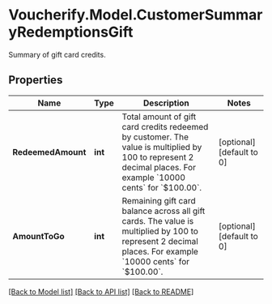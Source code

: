 # Voucherify.Model.CustomerSummaryRedemptionsGift
Summary of gift card credits.

## Properties

Name | Type | Description | Notes
------------ | ------------- | ------------- | -------------
**RedeemedAmount** | **int** | Total amount of gift card credits redeemed by customer. The value is multiplied by 100 to represent 2 decimal places. For example &#x60;10000 cents&#x60; for &#x60;$100.00&#x60;. | [optional] [default to 0]
**AmountToGo** | **int** | Remaining gift card balance across all gift cards. The value is multiplied by 100 to represent 2 decimal places. For example &#x60;10000 cents&#x60; for &#x60;$100.00&#x60;. | [optional] [default to 0]

[[Back to Model list]](../../README.md#documentation-for-models) [[Back to API list]](../../README.md#documentation-for-api-endpoints) [[Back to README]](../../README.md)

